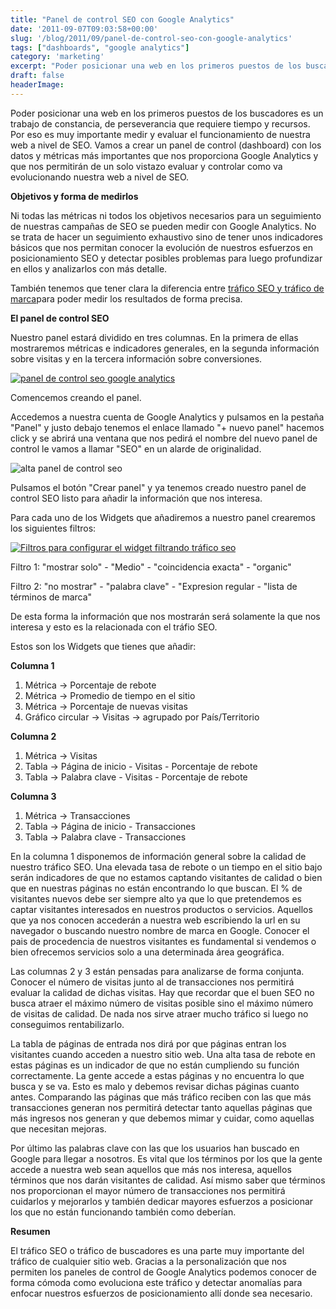 ```yaml
---
title: "Panel de control SEO con Google Analytics"
date: '2011-09-07T09:03:58+00:00'
slug: '/blog/2011/09/panel-de-control-seo-con-google-analytics'
tags: ["dashboards", "google analytics"]
category: 'marketing'
excerpt: "Poder posicionar una web en los primeros puestos de los buscadores es un trabajo de constancia, de perseverancia que requiere tiempo y recursos. Por eso es muy importante medir y evaluar el funcionamie..."
draft: false
headerImage:
---
```

Poder posicionar una web en los primeros puestos de los buscadores es un trabajo de constancia, de perseverancia que requiere tiempo y recursos. Por eso es muy importante medir y evaluar el funcionamiento de nuestra web a nivel de SEO. Vamos a crear un panel de control (dashboard) con los datos y métricas más importantes que nos proporciona Google Analytics y que nos permitirán de un solo vistazo evaluar y controlar como va evolucionando nuestra web a nivel de SEO.

**Objetivos y forma de medirlos**

Ni todas las métricas ni todos los objetivos necesarios para un seguimiento de nuestras campañas de SEO se pueden medir con Google Analytics. No se trata de hacer un seguimiento exhaustivo sino de tener unos indicadores básicos que nos permitan conocer la evolución de nuestros esfuerzos en posicionamiento SEO y detectar posibles problemas para luego profundizar en ellos y analizarlos con más detalle.

También tenemos que tener clara la diferencia entre [tráfico SEO y tráfico de marca](http://static.squarespace.com/static/5303797ae4b0c6ad9e43f072/5303ce80e4b0400995a883d6/5303cf42e4b0400995a88b89/1392758594185/?format=original "Tráfico seo y tráfico de marca - como diferenciarlo")para poder medir los resultados de forma precisa.

**El panel de control SEO**

Nuestro panel estará dividido en tres columnas.  En la primera de ellas mostraremos métricas e indicadores generales, en la segunda información sobre visitas y en la tercera información sobre conversiones.

[![panel de control seo google analytics](http://static.squarespace.com/static/5303797ae4b0c6ad9e43f072/5303ce80e4b0400995a883d6/5303cf42e4b0400995a88b8c/1392758594386/seo_dashboard.jpg?format=original "seo\_dashboard")](http://static.squarespace.com/static/5303797ae4b0c6ad9e43f072/5303ce80e4b0400995a883d6/5303cf42e4b0400995a88b8c/1392758594386/seo_dashboard.jpg?format=original)

Comencemos creando el panel.

Accedemos a nuestra cuenta de Google Analytics y pulsamos en la pestaña "Panel" y justo debajo tenemos el enlace llamado "+ nuevo panel" hacemos click y se abrirá una ventana que nos pedirá el nombre del nuevo panel de control le vamos a llamar "SEO" en un alarde de originalidad.

![alta panel de control seo](http://static.squarespace.com/static/5303797ae4b0c6ad9e43f072/5303ce80e4b0400995a883d6/5303cf42e4b0400995a88b8f/1392758594626/report_name.png?format=original "alta panel de control seo")

Pulsamos el botón "Crear panel" y ya tenemos creado nuestro panel de control SEO listo para añadir la información que nos interesa.

Para cada uno de los Widgets que añadiremos a nuestro panel crearemos los siguientes filtros:

[![Filtros para configurar el widget filtrando tráfico seo](http://static.squarespace.com/static/5303797ae4b0c6ad9e43f072/5303ce80e4b0400995a883d6/5303cf42e4b0400995a88b92/1392758594785/widget_settings.jpg?format=original "Configurar Widget SEO")](http://static.squarespace.com/static/5303797ae4b0c6ad9e43f072/5303ce80e4b0400995a883d6/5303cf42e4b0400995a88b92/1392758594785/widget_settings.jpg?format=original)

Filtro 1: "mostrar solo" - "Medio" - "coincidencia exacta" - "organic"

Filtro 2: "no mostrar" - "palabra clave" - "Expresion regular - "lista de términos de marca"

De esta forma la información que nos mostrarán será solamente la que nos interesa y esto es la relacionada con el tráfio SEO.

Estos son los Widgets que tienes que añadir:

**Columna 1**

1. Métrica -\> Porcentaje de rebote
2. Métrica -\> Promedio de tiempo en el sitio
3. Métrica -\> Porcentaje de nuevas visitas
4. Gráfico circular -\> Visitas -\> agrupado por País/Territorio

**Columna 2**

1. Métrica -\> Visitas
2. Tabla -\> Página de inicio - Visitas - Porcentaje de rebote
3. Tabla -\> Palabra clave - Visitas - Porcentaje de rebote

**Columna 3**

1. Métrica -\> Transacciones
2. Tabla -\> Página de inicio - Transacciones
3. Tabla -\> Palabra clave - Transacciones

En la columna 1 disponemos de información general sobre la calidad de nuestro tráfico SEO. Una elevada tasa de rebote o un tiempo en el sitio bajo serán indicadores de que no estamos captando visitantes de calidad o bien que en nuestras páginas no están encontrando lo que buscan. El % de visitantes nuevos debe ser siempre alto ya que lo que pretendemos es captar visitantes interesados en nuestros productos o servicios. Aquellos que ya nos conocen accederán a nuestra web escribiendo la url en su navegador o buscando nuestro nombre de marca en Google. Conocer el pais de procedencia de nuestros visitantes es fundamental si vendemos o bien ofrecemos servicios solo a una determinada área geográfica.

Las columnas 2 y 3 están pensadas para analizarse de forma conjunta. Conocer el número de visitas junto al de transacciones nos permitirá evaluar la calidad de dichas visitas. Hay que recordar que el buen SEO no busca atraer el máximo número de visitas posible sino el máximo número de visitas de calidad. De nada nos sirve atraer mucho tráfico si luego no conseguimos rentabilizarlo.

La tabla de páginas de entrada nos dirá por que páginas entran los visitantes cuando acceden a nuestro sitio web. Una alta tasa de rebote en estas páginas es un indicador de que no están cumpliendo su función correctamente. La gente accede a estas páginas y no encuentra lo que busca y se va. Esto es malo y debemos revisar dichas páginas cuanto antes. Comparando las páginas que más tráfico reciben con las que más transacciones generan nos permitirá detectar tanto aquellas páginas que más ingresos nos generan y que debemos mimar y cuidar, como aquellas que necesitan mejoras.

Por último las palabras clave con las que los usuarios han buscado en Google para llegar a nosotros. Es vital que los términos por los que la gente accede a nuestra web sean aquellos que más nos interesa, aquellos términos que nos darán visitantes de calidad. Así mismo saber que términos nos proporcionan el mayor número de transacciones nos permitirá cuidarlos y mejorarlos y también dedicar mayores esfuerzos a posicionar los que no están funcionando también como deberían.

**Resumen**

El tráfico SEO o tráfico de buscadores es una parte muy importante del tráfico de cualquier sitio web. Gracias a la personalización que nos permiten los paneles de control de Google Analytics podemos conocer de forma cómoda como evoluciona este tráfico y detectar anomalías para enfocar nuestros esfuerzos de posicionamiento allí donde sea necesario.
